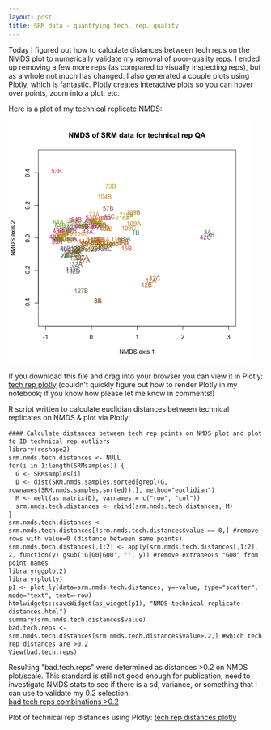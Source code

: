 ```yaml
---
layout: post
title: SRM data - quantfying tech. rep. quality 
---
```


Today I figured out how to calculate distances between tech reps on the NMDS plot to numerically validate my removal of poor-quality reps.  I ended up removing a few more reps (as compared to visually inspecting reps), but as a whole not much has changed. I also generated a couple plots using Plotly, which is fantastic. Plotly creates interactive plots so you can hover over points, zoom into a plot, etc. 

Here is a plot of my technical replicate NMDS:  

![tech rep](https://github.com/RobertsLab/Paper-DNR-Geoduck-Proteomics/blob/master/analyses/SRM/NMDS-tech-rep.png?raw=true)

If you download this file and drag into your browser you can view it in Plotly:
[tech rep plotly](https://github.com/RobertsLab/Paper-DNR-Geoduck-Proteomics/blob/master/analyses/SRM/NMDS-technical-replicate.html)
(couldn't quickly figure out how to render Plotly in my notebook; if you know how please let me know in comments!)

R script written to calculate euclidian distances between technical replicates on NMDS & plot via Plotly:

    #### Calculate distances between tech rep points on NMDS plot and plot to ID technical rep outliers
    library(reshape2)
    srm.nmds.tech.distances <- NULL
    for(i in 1:length(SRMsamples)) {
      G <- SRMsamples[i]
      D <- dist(SRM.nmds.samples.sorted[grepl(G, rownames(SRM.nmds.samples.sorted)),], method="euclidian") 
      M <- melt(as.matrix(D), varnames = c("row", "col"))
      srm.nmds.tech.distances <- rbind(srm.nmds.tech.distances, M)
    }
    srm.nmds.tech.distances <- srm.nmds.tech.distances[!srm.nmds.tech.distances$value == 0,] #remove rows with value=0 (distance between same points)
    srm.nmds.tech.distances[,1:2] <- apply(srm.nmds.tech.distances[,1:2], 2, function(y) gsub('G|G0|G00', '', y)) #remove extraneous "G00" from point names
    library(ggplot2)
    library(plotly)
    p1 <- plot_ly(data=srm.nmds.tech.distances, y=~value, type="scatter", mode="text", text=~row)
    htmlwidgets::saveWidget(as_widget(p1), "NMDS-technical-replicate-distances.html")
    summary(srm.nmds.tech.distances$value)
    bad.tech.reps <- srm.nmds.tech.distances[srm.nmds.tech.distances$value>.2,] #which tech rep distances are >0.2
    View(bad.tech.reps)

Resulting "bad.tech.reps" were determined as distances >0.2 on NMDS plot/scale.  This standard is still not good enough for publication; need to investigate NMDS stats to see if there is a sd, variance, or something that I can use to validate my 0.2 selection.  
[bad tech reps combinations >0.2](https://github.com/RobertsLab/Paper-DNR-Geoduck-Proteomics/blob/master/analyses/SRM/bad-tech-reps.csv)

Plot of technical rep distances using Plotly: [tech rep distances plotly](https://github.com/RobertsLab/Paper-DNR-Geoduck-Proteomics/blob/master/analyses/SRM/NMDS-technical-replicate-distances.html)


